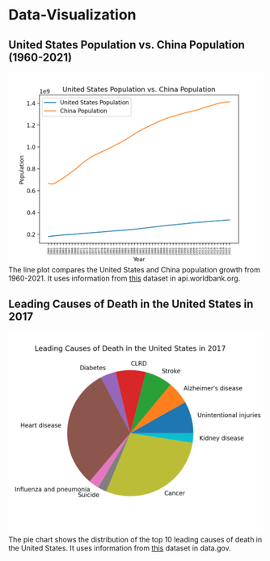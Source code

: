 # Data-Visualization



## United States Population vs. China Population (1960-2021)
![Figure 1](https://github.com/Stephanie-Espinoza/Data-Visualization/blob/main/Figure_1.png)
The line plot compares the United States and China population growth from 1960-2021. It uses information from [this](http://api.worldbank.org/v2/countries/CHN/indicators/SP.POP.TOTL?per_page=5000&format=json) dataset in api.worldbank.org.






## Leading Causes of Death in the United States in 2017
![Figure 2](https://github.com/Stephanie-Espinoza/Data-Visualization/blob/main/Figure_2.png)
The pie chart shows the distribution of the top 10 leading causes of death in the United States. It uses information from [this](https://catalog.data.gov/dataset/nchs-leading-causes-of-death-united-states) dataset in data.gov.
